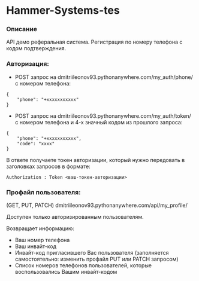 # Hammer-Systems-tes

### Описание
API демо реферальная система. Регистрация по номеру телефона с кодом подтверждения.


### Авторизация:

- POST запрос на dmitriileonov93.pythonanywhere.com/my_auth/phone/ с номером телефона:
```
{
    "phone": "+xxxxxxxxxxx"
}
```

- POST запрос на dmitriileonov93.pythonanywhere.com/my_auth/token/ с номером телефона и 4-х значный кодом из прошлого запроса:
```
{
    "phone": "+xxxxxxxxxxx",
    "code": "xxxx"
}
```

В ответе получаете токен авторизации, который нужно передовать в заголовках запросов в формате:
```
Authorization : Token <ваш-токен-авторизации>
```
### Профайл пользователя:

(GET, PUT, PATCH) dmitriileonov93.pythonanywhere.com/api/my_profile/

Доступен только авторизированным пользователям.

Возвращает информацию:
- Ваш номер телефона
- Ваш инвайт-код
- Инвайт-код пригласившего Вас пользователя (заполняется самостоятельно: изменить профайл PUT или PATCH запросом)
- Список номеров телефонов пользователей, которые воспользовались Вашим инвайт-кодом











